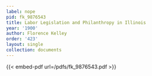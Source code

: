 ```yaml
---
label: nope
pid: fk_9876543
title: Labor Legislation and Philanthropy in Illinois
year: '1900'
author: Florence Kelley
order: '423'
layout: single
collection: documents
---
```



{{< embed-pdf url=/pdfs/fk_9876543.pdf >}}